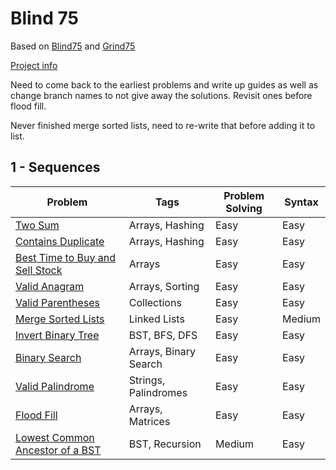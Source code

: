 # Blind 75
Based on [Blind75](https://www.techinterviewhandbook.org/best-practice-questions/) and [Grind75](https://www.techinterviewhandbook.org/grind75)
  
[Project info](https://github.com/Blind-75-Reference/.github)

Need to come back to the earliest problems and write up guides as well as change branch names to not give away the solutions. Revisit ones before flood fill.

Never finished merge sorted lists, need to re-write that before adding it to list.

## 1 - Sequences
| Problem | Tags | Problem Solving | Syntax |
| ------- | ---- | --------------- | ------ |
| [Two Sum](https://github.com/Blind-75-Reference/Two-Sum) | Arrays, Hashing | Easy | Easy |
| [Contains Duplicate](https://github.com/Blind-75-Reference/Contains-Duplicate) | Arrays, Hashing | Easy | Easy |
| [Best Time to Buy and Sell Stock](https://github.com/Blind-75-Reference/Best-Time-to-Buy-and-Sell-Stock) | Arrays | Easy | Easy |
| [Valid Anagram](https://github.com/Blind-75-Reference/Valid-Anagram) | Arrays, Sorting | Easy | Easy |
| [Valid Parentheses](https://github.com/Blind-75-Reference/Valid-Parentheses) | Collections | Easy | Easy |
| [Merge Sorted Lists](https://github.com/Blind-75-Reference/Merge-Sorted-Lists) | Linked Lists | Easy | Medium |
| [Invert Binary Tree](https://github.com/Blind-75-Reference/Invert-Binary-Tree) | BST, BFS, DFS | Easy | Easy |
| [Binary Search](https://github.com/Blind-75-Reference/Binary-Search) | Arrays, Binary Search | Easy | Easy |
| [Valid Palindrome](https://github.com/Blind-75-Reference/Valid-Palindrome) | Strings, Palindromes | Easy | Easy |
| [Flood Fill](https://github.com/Blind-75-Reference/Flood-Fill) | Arrays, Matrices | Easy | Easy |
| [Lowest Common Ancestor of a BST](https://github.com/Blind-75-Reference/Lowest-Common-Ancestor-Of-A-BST) | BST, Recursion | Medium | Easy |
